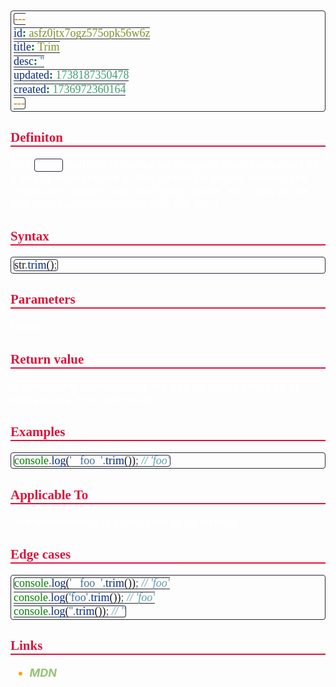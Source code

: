```yaml
---
id: asfz0jtx7ogz575opk56w6z
title: Trim
desc: ''
updated: 1738187350478
created: 1736972360164
---
```


<!--#region styles-->
<style>
    * { font-size: 18px; }
    h1 {
        color: red;
        font-weight: bold;
        border-bottom: 2px solid red; 
        font-family: 'Algerian';
        text-align: center;
        font-size: 2em;
    }
    h2 { 
        color: crimson; 
        font-weight: bold;
        font-family: 'Algerian'; 
        border-bottom: 2px solid crimson;
        font-size: 1.5em;
    }
    h3 { 
        color: rgb(255, 0, 127);
        font-weight: bold;
        text-decoration: underline;
        font-size: 1.2em;
        font-size: 1.2em;
    }
    h4 { 
        color: rgb(0, 255, 255);
        font-weight: bold;
        text-decoration: underline;
        font-size: 1em; 
    }
    h5 { 
        color: darkblue;
        font-weight: bold;
        font-style: italic;
        font-size: 0.9em;
    }
    code {
        font-family: 'Cascadia Code';
        border: 1px solid #282A36; 
        border-radius: 4px; 
        padding: 1px 4px; 
    }
    pre {
        font-family: 'Cascadia Code';
        border: 1px solid #282A36; 
        border-radius: 4px; 
        padding: 1px 4px; 
    }
    p { 
        font-style: 'Cascadia Code';
        color: white;
    }
    li { 
        margin-bottom: 10px;
        font-style: italic;
        font-weight: bold;
        color: orange;
    }
    ul { 
        margin-bottom: 10px;
        font-style: italic;
        font-weight: bold;
        color: orange;
    }
    b {
        font-weight: bold;
        color: rgb(255, 0, 0); 
    }
    u {
        text-decoration: underline;
        font-weight: bold;
        font-style: italic; 
    }
    a {
        color: #98c379;
        text-decoration: none;
    }
        a:hover {
        text-decoration: underline;
    }
    i {
        font-style: italic;
        color: yellow;
    }
    blockquote {
    background: rgba(255, 0, 127, 0.1); /* Light pink background */
    border-left: 5px solid rgb(255, 0, 127); /* Bold pink left border */
    padding: 10px 15px;
    margin: 10px 0;
    font-style: italic;
    font-weight: bold;
    color: white;
    }
</style>
<!--#endregion-->

## Definiton

The `trim()` method removes whitespace from both ends of a string. Whitespace in this context is all the whitespace characters (space, tab, no-break space, etc.) and all the line terminator characters (LF, CR, etc.).

## Syntax

```js
str.trim();
```

## Parameters

None

## Return value

A new string representing the calling string stripped of whitespace from both ends.

## Examples

```js
console.log('   foo  '.trim()); // 'foo'
```

## Applicable To

The trim method is applicable to all strings.

## Edge cases

```js
console.log('   foo  '.trim()); // 'foo'
console.log('foo'.trim()); // 'foo'
console.log(''.trim()); // ''
```

## Links

-   [MDN](https://developer.mozilla.org/en-US/docs/Web/JavaScript/Reference/Global_Objects/String/trim)
